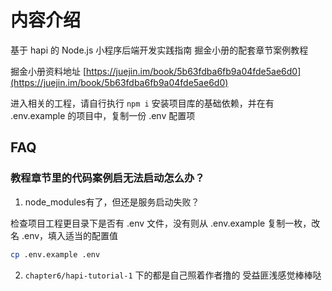 # 内容介绍

基于 hapi 的 Node.js 小程序后端开发实践指南
掘金小册的配套章节案例教程

掘金小册资料地址 [https://juejin.im/book/5b63fdba6fb9a04fde5ae6d0](https://juejin.im/book/5b63fdba6fb9a04fde5ae6d0)

进入相关的工程，请自行执行 `npm i` 安装项目库的基础依赖，并在有 .env.example 的项目中，复制一份 .env 配置项

## FAQ

### 教程章节里的代码案例启无法启动怎么办？

1. node_modules有了，但还是服务启动失败？

检查项目工程更目录下是否有 .env 文件，没有则从 .env.example 复制一枚，改名 .env，填入适当的配置值

```bash
cp .env.example .env
```

2. `chapter6/hapi-tutorial-1` 下的都是自己照着作者撸的 受益匪浅感觉棒棒哒
